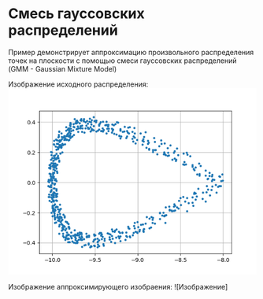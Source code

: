 # Смесь гауссовских распределений

Пример демонстрирует аппроксимацию произвольного распределения
точек на плоскости с помощью
смеси гауссовских распределений (GMM - Gaussian Mixture Model)

Изображение исходного распределения:
![Изображение](https://github.com/KlyachinVA/AI-Examples/blob/main/ml/gmm/images/TrueDistrib.png)

Изображение аппроксимирующего изобраения:
![Изображение]
